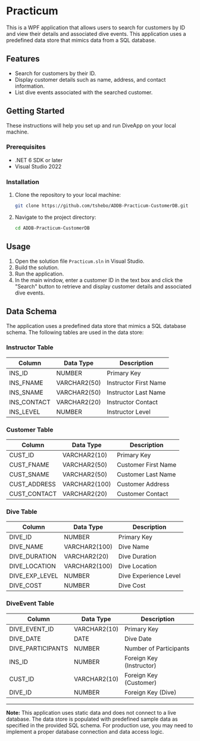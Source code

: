 # Practicum
 

This is a WPF application that allows users to search for customers by ID and view their details and associated dive events. This application uses a predefined data store that mimics data from a SQL database.

## Features
- Search for customers by their ID.
- Display customer details such as name, address, and contact information.
- List dive events associated with the searched customer.

## Getting Started
These instructions will help you set up and run DiveApp on your local machine.

### Prerequisites
- .NET 6 SDK or later
- Visual Studio 2022  

### Installation
1. Clone the repository to your local machine:
    ```sh
    git clone https://github.com/tshebo/ADDB-Practicum-CustomerDB.git 
    ```
2. Navigate to the project directory:
    ```sh
    cd ADDB-Practicum-CustomerDB
    ```

## Usage
1. Open the solution file `Practicum.sln` in Visual Studio.
2. Build the solution. 
3. Run the application.
4. In the main window, enter a customer ID in the text box and click the "Search" button to retrieve and display customer details and associated dive events.

## Data Schema
The application uses a predefined data store that mimics a SQL database schema. The following tables are used in the data store:

### Instructor Table
| Column     | Data Type  | Description             |
|------------|------------|-------------------------|
| INS_ID     | NUMBER     | Primary Key             |
| INS_FNAME  | VARCHAR2(50) | Instructor First Name   |
| INS_SNAME  | VARCHAR2(50) | Instructor Last Name    |
| INS_CONTACT| VARCHAR2(20) | Instructor Contact      |
| INS_LEVEL  | NUMBER     | Instructor Level        |

### Customer Table
| Column     | Data Type  | Description             |
|------------|------------|-------------------------|
| CUST_ID    | VARCHAR2(10) | Primary Key             |
| CUST_FNAME | VARCHAR2(50) | Customer First Name     |
| CUST_SNAME | VARCHAR2(50) | Customer Last Name      |
| CUST_ADDRESS| VARCHAR2(100)| Customer Address        |
| CUST_CONTACT| VARCHAR2(20) | Customer Contact        |

### Dive Table
| Column      | Data Type   | Description             |
|-------------|-------------|-------------------------|
| DIVE_ID     | NUMBER      | Primary Key             |
| DIVE_NAME   | VARCHAR2(100) | Dive Name              |
| DIVE_DURATION| VARCHAR2(20) | Dive Duration          |
| DIVE_LOCATION| VARCHAR2(100) | Dive Location         |
| DIVE_EXP_LEVEL| NUMBER     | Dive Experience Level  |
| DIVE_COST   | NUMBER      | Dive Cost              |

### DiveEvent Table
| Column        | Data Type   | Description             |
|---------------|-------------|-------------------------|
| DIVE_EVENT_ID | VARCHAR2(10) | Primary Key             |
| DIVE_DATE     | DATE        | Dive Date               |
| DIVE_PARTICIPANTS | NUMBER  | Number of Participants  |
| INS_ID        | NUMBER      | Foreign Key (Instructor) |
| CUST_ID       | VARCHAR2(10) | Foreign Key (Customer)   |
| DIVE_ID       | NUMBER      | Foreign Key (Dive)      |


---

**Note:** This application uses static data and does not connect to a live database. The data store is populated with predefined sample data as specified in the provided SQL schema. For production use, you may need to implement a proper database connection and data access logic.
